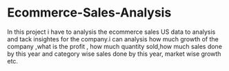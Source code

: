 # Ecommerce-Sales-Analysis
In this project i have to analysis the ecommerce sales US  data to analysis and tack insightes for the company.i can analysis how much growth of the company ,what is the profit , how much quantity sold,how much sales done by this year and category wise sales done by this year, market wise growth etc.
